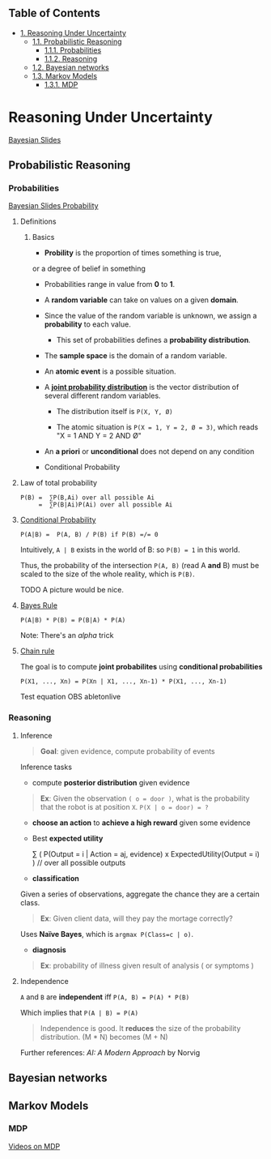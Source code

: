 <div id="table-of-contents">
<h2>Table of Contents</h2>
<div id="text-table-of-contents">
<ul>
<li><a href="#sec-1">1. Reasoning Under Uncertainty</a>
<ul>
<li><a href="#sec-1-1">1.1. Probabilistic Reasoning</a>
<ul>
<li><a href="#sec-1-1-1">1.1.1. Probabilities</a></li>
<li><a href="#sec-1-1-2">1.1.2. Reasoning</a></li>
</ul>
</li>
<li><a href="#sec-1-2">1.2. Bayesian networks</a></li>
<li><a href="#sec-1-3">1.3. Markov Models</a>
<ul>
<li><a href="#sec-1-3-1">1.3.1. MDP</a></li>
</ul>
</li>
</ul>
</li>
</ul>
</div>
</div>


# Reasoning Under Uncertainty<a id="sec-1" name="sec-1"></a>

[Bayesian Slides](ai_materials/slides/midterm2/bayesian-slides.pdf)

## Probabilistic Reasoning<a id="sec-1-1" name="sec-1-1"></a>

### Probabilities<a id="sec-1-1-1" name="sec-1-1-1"></a>

[Bayesian Slides Probability](ai_materials/slides/midterm2/bayesian-slides.pdf#page=11)

1.  Definitions

    1.  Basics
    
        -   **Probility** is the proportion of times something is true,
        
        or a degree of belief in something
        
        -   Probabilities range in value from **0** to **1**.
        
        -   A **random variable** can take on values on a given **domain**.
        
        -   Since the value of the random variable is unknown, we assign a **probability** to each value.
            -   This set of probabilities defines a **probability distribution**.
        
        -   The **sample space** is the domain of a random variable.
        
        -   An **atomic event** is a possible situation.
        
        -   A **[joint probability distribution](ai_materials/slides/midterm2/bayesian-slides.pdf#page=24)** is the vector distribution of 
            several different random variables.
            -   The distribution itself is `P(X, Y, Ø)`
            
            -   The atomic situation is `P(X = 1, Y = 2, Ø = 3)`, which reads
                "X = 1 AND Y = 2 AND Ø"
        
        -   An **a priori** or **unconditional** does not depend on any condition
        
        -   Conditional Probability

2.  Law of total probability

        P(B) =  ∑P(B,Ai) over all possible Ai 
             =  ∑P(B|Ai)P(Ai) over all possible Ai

3.  [Conditional Probability](ai_materials/slides/midterm2/bayesian-slides.pdf#page=35)

        P(A|B) =  P(A, B) / P(B) if P(B) =/= 0
    
    Intuitively, `A | B` exists in the world of B: so `P(B) = 1` in this world.
    
    Thus, the probability of the intersection `P(A, B)` (read A **and** B) must be 
    scaled to the size of the whole reality, which is `P(B)`.
    
    TODO A picture would be nice.

4.  [Bayes Rule](ai_materials/slides/midterm2/bayesian-slides.pdf#page=35)

        P(A|B) * P(B) = P(B|A) * P(A)
    
    Note: There's an *alpha* trick

5.  [Chain rule](ai_materials/slides/midterm2/bayesian-slides.pdf#page=37)

    The goal is to compute **joint probabilites** using **conditional probabilities**
    
        P(X1, ..., Xn) = P(Xn | X1, ..., Xn-1) * P(X1, ..., Xn-1)
    
    Test equation
    OBS abletonlive

### Reasoning<a id="sec-1-1-2" name="sec-1-1-2"></a>

1.  Inference

    > **Goal**: given evidence, compute probability of events
    
    Inference tasks                                                  
    -   compute **posterior distribution** given evidence
    
    > **Ex**: Given the observation `( o = door )`, what is the probability
    that the robot is at position `X`. `P(X | o = door) = ?`
    
    -   **choose an action** to **achieve a high reward** given some evidence
    -   Best **expected utility**
    
        ∑ ( P(Output = i | Action = aj, evidence) 
           x ExpectedUtility(Output = i) )
        // over all possible outputs
    
    -   **classification**
    
    Given a series of observations, aggregate the chance they are a certain class.
    
    > **Ex**: Given client data, will they pay the mortage correctly?
    
    Uses **Naïve Bayes**, which is `argmax P(Class=c | o)`.
    
    -   **diagnosis**
    
    > **Ex**: probability of illness given result of analysis ( or symptoms )

2.  Independence

    `A` and `B` are **independent** iff `P(A, B) = P(A) * P(B)`
    
    Which implies that `P(A | B) = P(A)`
    
    > Independence is good. It **reduces** the size of the probability distribution.
    (M \* N) becomes (M + N)
    
    Further references: *AI: A Modern Approach* by Norvig

## Bayesian networks<a id="sec-1-2" name="sec-1-2"></a>

## Markov Models<a id="sec-1-3" name="sec-1-3"></a>

### MDP<a id="sec-1-3-1" name="sec-1-3-1"></a>

[Videos on MDP](https://aulaglobal.uc3m.es/mod/url/view.php?id=1625904)
